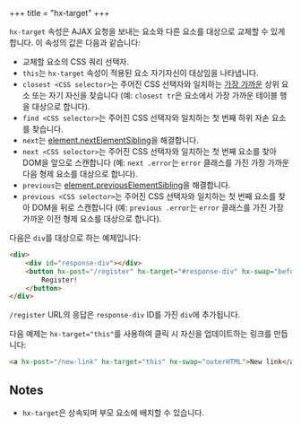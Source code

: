 +++
title = "hx-target"
+++

`hx-target` 속성은 AJAX 요청을 보내는 요소와 다른 요소를 대상으로 교체할 수 있게 합니다. 이 속성의 값은 다음과 같습니다:

* 교체할 요소의 CSS 쿼리 선택자.
* `this`는 `hx-target` 속성이 적용된 요소 자기자신이 대상임을 나타냅니다.
* `closest <CSS selector>`는 주어진 CSS 선택자와 일치하는 [가장 가까운](https://developer.mozilla.org/docs/Web/API/Element/closest) 상위 요소 또는 자기 자신을 찾습니다
  (예: `closest tr`은 요소에서 가장 가까운 테이블 행을 대상으로 합니다).
* `find <CSS selector>`는 주어진 CSS 선택자와 일치하는 첫 번째 하위 자손 요소를 찾습니다.
* `next`는 [element.nextElementSibling](https://developer.mozilla.org/docs/Web/API/Element/nextElementSibling)을 해결합니다.
* `next <CSS selector>`는 주어진 CSS 선택자와 일치하는 첫 번째 요소를 찾아 DOM을 앞으로 스캔합니다
  (예: `next .error`는 `error` 클래스를 가진 가장 가까운 다음 형제 요소를 대상으로 합니다).
* `previous`는 [element.previousElementSibling](https://developer.mozilla.org/docs/Web/API/Element/previousElementSibling)을 해결합니다.
* `previous <CSS selector>`는 주어진 CSS 선택자와 일치하는 첫 번째 요소를 찾아 DOM을 뒤로 스캔합니다
  (예: `previous .error`는 `error` 클래스를 가진 가장 가까운 이전 형제 요소를 대상으로 합니다).

다음은 `div`를 대상으로 하는 예제입니다:

```html
<div>
    <div id="response-div"></div>
    <button hx-post="/register" hx-target="#response-div" hx-swap="beforeend">
        Register!
    </button>
</div>
```

`/register` URL의 응답은 `response-div` ID를 가진 `div`에 추가됩니다.

다음 예제는 `hx-target="this"`를 사용하여 클릭 시 자신을 업데이트하는 링크를 만듭니다:

```html
<a hx-post="/new-link" hx-target="this" hx-swap="outerHTML">New link</a>
```

## Notes

* `hx-target`은 상속되며 부모 요소에 배치할 수 있습니다.
